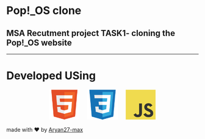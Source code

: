 # Pop!_OS clone 
  
   
   ## MSA Recutment project TASK1- cloning the Pop!_OS website

   ---
 
# Developed USing

<p align="center">
  <!-- HTML -->
  <img src="https://raw.githubusercontent.com/devicons/devicon/master/icons/html5/html5-original.svg" 
       alt="HTML5" width="80" height="80"/>
  &nbsp;&nbsp;&nbsp;
  <!-- CSS -->
  <img src="https://raw.githubusercontent.com/devicons/devicon/master/icons/css3/css3-original.svg" 
       alt="CSS3" width="80" height="80"/>
  &nbsp;&nbsp;&nbsp;
  <!-- JavaScript -->
  <img src="https://raw.githubusercontent.com/devicons/devicon/master/icons/javascript/javascript-original.svg" 
       alt="JavaScript" width="80" height="80"/>
</p>




made with ❤ by [Aryan27-max](https://github.com/Aryan27-max)
